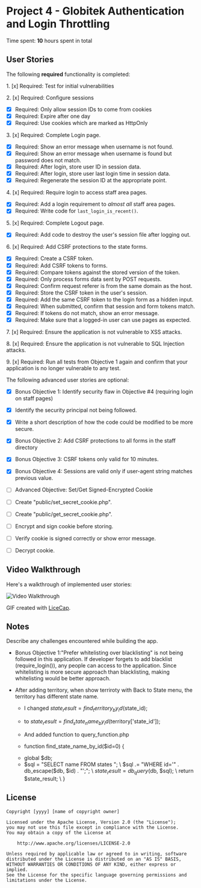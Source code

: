 # Project 4 - Globitek Authentication and Login Throttling

Time spent: **10** hours spent in total

## User Stories

The following **required** functionality is completed:

1\. [x]  Required: Test for initial vulnerabilities

2\. [x]  Required: Configure sessions
  * [x]  Required: Only allow session IDs to come from cookies
  * [x]  Required: Expire after one day
  * [x]  Required: Use cookies which are marked as HttpOnly

3\. [x]  Required: Complete Login page.
  * [x]  Required: Show an error message when username is not found.
  * [x]  Required: Show an error message when username is found but password does not match.
  * [x]  Required: After login, store user ID in session data.
  * [x]  Required: After login, store user last login time in session data.
  * [x]  Required: Regenerate the session ID at the appropriate point.

4\. [x]  Required: Require login to access staff area pages.
  * [x]  Required: Add a login requirement to *almost all* staff area pages.
  * [x]  Required: Write code for `last_login_is_recent()`.

5\. [x]  Required: Complete Logout page.
  * [x]  Required: Add code to destroy the user's session file after logging out.

6\. [x]  Required: Add CSRF protections to the state forms.
  * [x]  Required: Create a CSRF token.
  * [x]  Required: Add CSRF tokens to forms.
  * [x]  Required: Compare tokens against the stored version of the token.
  * [x]  Required: Only process forms data sent by POST requests.
  * [x]  Required: Confirm request referer is from the same domain as the host.
  * [x]  Required: Store the CSRF token in the user's session.
  * [x]  Required: Add the same CSRF token to the login form as a hidden input.
  * [x]  Required: When submitted, confirm that session and form tokens match.
  * [x]  Required: If tokens do not match, show an error message.
  * [x]  Required: Make sure that a logged-in user can use pages as expected.

7\. [x]  Required: Ensure the application is not vulnerable to XSS attacks.

8\. [x]  Required: Ensure the application is not vulnerable to SQL Injection attacks.

9\. [x]  Required: Run all tests from Objective 1 again and confirm that your application is no longer vulnerable to any test.


The following advanced user stories are optional:

* [x]  Bonus Objective 1: Identify security flaw in Objective #4 (requiring login on staff pages)
  * [x]  Identify the security principal not being followed.
  * [x]  Write a short description of how the code could be modified to be more secure.

* [x] Bonus Objective 2: Add CSRF protections to all forms in the staff directory

* [x]  Bonus Objective 3: CSRF tokens only valid for 10 minutes.

* [x]  Bonus Objective 4: Sessions are valid only if user-agent string matches previous value.

* [ ]  Advanced Objective: Set/Get Signed-Encrypted Cookie
  * [ ]  Create "public/set\_secret\_cookie.php".
  * [ ]  Create "public/get\_secret\_cookie.php".
  * [ ]  Encrypt and sign cookie before storing.
  * [ ]  Verify cookie is signed correctly or show error message.
  * [ ]  Decrypt cookie.

## Video Walkthrough

Here's a walkthrough of implemented user stories:

<img src='http://i.imgur.com/RKNJMCX.gif' title='Video Walkthrough' width='' alt='Video Walkthrough' />

GIF created with [LiceCap](http://www.cockos.com/licecap/).

## Notes

Describe any challenges encountered while building the app.
- Bonus Objective 1:"Prefer whitelisting over blacklisting" is not being followed in this application. If developer forgets to add blacklist (require_login()), any people can access to the application. Since whitelisting is more secure approach than blacklisting, making whitelisting would be better approach.


- After adding territory, when show terriroty with Back to State menu, the territory has different state name. 
  * I changed $state_result = find_territory_by_id($state_id);
  * to        $state_result = find_state_name_by_id($territory['state_id']);
  * And added function to query_function.php
   
  * function find_state_name_by_id($id=0) {
   - global $db;
   - $sql = "SELECT name FROM states ";
   \ $sql .= "WHERE id='" . db_escape($db, $id) . "';";
   \ $state_result = db_query($db, $sql);
   \ return $state_result;
   \  }

## License

    Copyright [yyyy] [name of copyright owner]

    Licensed under the Apache License, Version 2.0 (the "License");
    you may not use this file except in compliance with the License.
    You may obtain a copy of the License at

        http://www.apache.org/licenses/LICENSE-2.0

    Unless required by applicable law or agreed to in writing, software
    distributed under the License is distributed on an "AS IS" BASIS,
    WITHOUT WARRANTIES OR CONDITIONS OF ANY KIND, either express or implied.
    See the License for the specific language governing permissions and
    limitations under the License.
